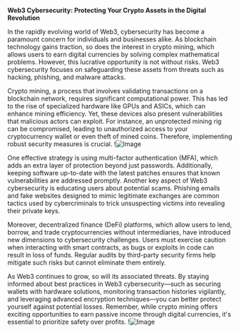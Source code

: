 **Web3 Cybersecurity: Protecting Your Crypto Assets in the Digital Revolution**

In the rapidly evolving world of Web3, cybersecurity has become a paramount concern for individuals and businesses alike. As blockchain technology gains traction, so does the interest in crypto mining, which allows users to earn digital currencies by solving complex mathematical problems. However, this lucrative opportunity is not without risks. Web3 cybersecurity focuses on safeguarding these assets from threats such as hacking, phishing, and malware attacks.

Crypto mining, a process that involves validating transactions on a blockchain network, requires significant computational power. This has led to the rise of specialized hardware like GPUs and ASICs, which can enhance mining efficiency. Yet, these devices also present vulnerabilities that malicious actors can exploit. For instance, an unprotected mining rig can be compromised, leading to unauthorized access to your cryptocurrency wallet or even theft of mined coins. Therefore, implementing robust security measures is crucial. !![Image](https://github.com/user-attachments/assets/3be06921-4469-491d-bd37-5f14c53422b7)

One effective strategy is using multi-factor authentication (MFA), which adds an extra layer of protection beyond just passwords. Additionally, keeping software up-to-date with the latest patches ensures that known vulnerabilities are addressed promptly. Another key aspect of Web3 cybersecurity is educating users about potential scams. Phishing emails and fake websites designed to mimic legitimate exchanges are common tactics used by cybercriminals to trick unsuspecting victims into revealing their private keys.

Moreover, decentralized finance (DeFi) platforms, which allow users to lend, borrow, and trade cryptocurrencies without intermediaries, have introduced new dimensions to cybersecurity challenges. Users must exercise caution when interacting with smart contracts, as bugs or exploits in code can result in loss of funds. Regular audits by third-party security firms help mitigate such risks but cannot eliminate them entirely.

As Web3 continues to grow, so will its associated threats. By staying informed about best practices in Web3 cybersecurity—such as securing wallets with hardware solutions, monitoring transaction histories vigilantly, and leveraging advanced encryption techniques—you can better protect yourself against potential losses. Remember, while crypto mining offers exciting opportunities to earn passive income through digital currencies, it's essential to prioritize safety over profits. !![Image](https://github.com/user-attachments/assets/3be06921-4469-491d-bd37-5f14c53422b7)